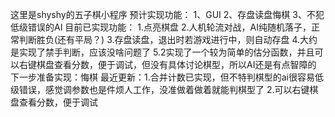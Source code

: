 这里是shyshy的五子棋小程序
预计实现功能：
1、GUI
2、存盘读盘悔棋
3、不犯低级错误的AI
目前已实现功能：
1.点亮棋盘
2.人机轮流对战，AI纯随机落子，正常判断胜负(还有平局？)
3.存盘读盘，退出时若游戏进行中，则自动存盘
4.大约是实现了禁手判断，应该没啥问题了
5.2实现了一个较为简单的估分函数，并且可以右键棋盘查看分数，便于调试，但没有具体讨论棋型，所以AI还是有点智障的
下一步准备实现：悔棋
最近更新：1.合并计数已实现，但不特判棋型的ai很容易低级错误，感觉调参数也是件烦人工作，没准做着做着就能判棋型了
2.可以右键棋盘查看分数，便于调试